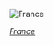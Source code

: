 
![France](https://www.gstatic.com/prettyearth/assets/full/1702.jpg)

*[France](https://www.google.com/maps/@48.809912,2.099437,17z/data=!3m1!1e3)*
